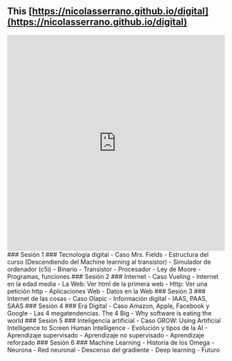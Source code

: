 ## This [https://nicolasserrano.github.io/digital](https://nicolasserrano.github.io/digital)

<iframe width="100%" height="500" src="https://nicolasserrano.github.io/digital/cover.html" frameborder="0" scrolling="no" onload="resizeIframe(this)"></iframe>

<a id="s1" />
### Sesi&oacute;n 1 ### 
Tecnolog&iacute;a digital
   - Caso Mrs. Fields
   - Estructura del curso (Descendiendo del Machine learning al transistor) 
   - Simulador de ordenador (c5i) 
   - Binario 
   - Transistor 
   - Procesador 
   - Ley de Moore 
   - Programas, funciones 

<a id="s2" />
### Sesi&oacute;n 2 ### 
Internet
   - Caso Vueling
   - Internet en la edad media
   - La Web: Ver html de la primera web
   - Http: Ver una petición http
   - Aplicaciones Web
   - Datos en la Web

<a id="s3" />
### Sesi&oacute;n 3 ### 
Internet de las cosas 
   - Caso Olapic
   - Información digital
   - IAAS, PAAS, SAAS

<a id="s4" />
### Sesi&oacute;n 4 ### 
Era Digital 
   - Caso Amazon, Apple, Facebook y Google
   - Las 4 megatendencias. The 4 Big
   - Why software is eating the world

<a id="s5" />
### Sesi&oacute;n 5 ### 
Inteligencia artificial 
   - Caso GROW: Using Artificial Intelligence to Screen Human Intelligence
   - Evolución y tipos de la AI
   - Aprendizaje supervisado
   - Aprendizaje no supervisado
   - Aprendizaje reforzado

<a id="s6" />
### Sesi&oacute;n 6 ### 
Machine Learning 
   - Historia de los Omega
   - Neurona
   - Red neuronal
   - Descenso del gradiente
   - Deep learning
   - Futuro
